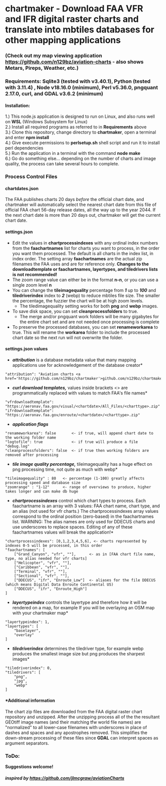 # chartmaker - Download FAA VFR and IFR digital raster charts and translate into mbtiles databases for other mapping applications
### (Check out my map viewing application https://github.com/n129bz/aviation-charts - also shows Metars, Pireps, Weather, etc.)

### Requirements: Sqlite3 (tested with v3.40.1), Python (tested with 3.11.4) , Node v18.16.0 (minimum), Perl v5.36.0, pngquant 2.17.0, curl, and GDAL v3.6.2 (minimum)

#### Installation:
1.) This node.js application is designed to run on Linux, and also runs well on **WSL** (Windows Subsystem for Linux)    
2.) Install all required programs as referred to in **Requirements** above  
3.) Clone this repository, change directory to **chartmaker**, open a terminal and enter **npm install**        
4.) Give execute permissions to **perlsetup.sh** shell script and run it to install perl dependencies           
5.) Run the application in a terminal with the command **node make**                 
6.) Go do something else... depending on the number of charts and image quality, the process can take several hours to complete.     

### Process Control Files

#### chartdates.json
The FAA publishes charts 20 days *before* the official chart date, and chartmaker will automatically select the nearest chart date from this file of official FAA chart 56-day release dates, all the way up to the year 2044. If the next chart date is more than 20 days out, chartmaker will get the current chart date.                   
#### settings.json
* Edit the values in **chartprocessindexes** with any ordinal index numbers from the **faachartnames** list for charts you want to process, in the order you want them processed. The default is all charts in the index list, in index order. The setting array **faachartnames** are the actual zip filenames the FAA uses and are for reference only. **Changes to the downloadtemplate or faachartnames, layertypes, and tiledrivers lists is not recommended!**    
* The zoom range value can either be in the format **n-n**, or you can use a single zoom level **n**                
* You can change the **tileimagequality** percentage from ***1*** up to ***100*** and **tiledriverindex** index to ***2*** (webp) to reduce mbtiles file size. The smaller the percentage, the fuzzier the chart will be at high zoom levels.   
  * The tiledimagequality setting works for both **png** and **webp** images.  
* To save disk space, you can set **cleanprocessfolders** to true. 
  * The merge and/or pngquant work folders will be many gigabytes for the entire chart set and are not needed once processing is complete
* To preserve the processed databases, you can set **renameworkarea** to true. This will rename the **workarea** folder to include the processed chart date so the next run will not overwrite the folder.

#### settings.json values
* ***attribution*** is a database metadata value that many mapping applications use for acknowledgement of the database creator*   
```
"attribution": "Aviation charts <a href='https://github.com/n129bz/chartmaker'>github.com/n129bz/chartmaker</a>"   
```   
* ***curl download templates,*** values inside brackets <> are programmatically replaced with values to match FAA's file names*       
```
"vfrdownloadtemplate": "https://aeronav.faa.gov/visual/<chartdate>/All_Files/<charttype>.zip"   
"ifrdownloadtemplate": "https://aeronav.faa.gov/enroute/<chartdate>/<charttype>.zip"
```  
* ***application flags***   
```
"renameworkarea": false       <- if true, will append chart date to the working folder name  
"logtofile": true             <- if true will produce a file "debug.log"  
"cleanprocessfolders": false  <- if true then working folders are removed after processing
```     
* ***tile image quality percentage,*** tileimagequality has a huge effect on png processing time, not quite as much with webp*    
```
"tileimagequality" : 80   <- percentage (1-100) greatly affects processing speed and database size
"zoomrange" : "1-12"      <- range of overviews to produce, higher takes longer and can make db huge
```   
* ***chartprocessindexes*** control which chart types to process. Each faachartname is an array with 3 values: FAA chart name,
chart type, and an alias (not used for vfr charts.) The chartprocessindexes array values correspond to the ordinal position (zero-based) in the faachartnames list.
WARNING: The alias names are only used for DDECUS charts and use underscores to replace spaces. Editing of any of these faachartnames values will break the application!*   
```
"chartprocessindexes": [0,1,2,3,4,5,6], <- charts represented by indexes 0-5 will be processed, in this order   
"faachartnames": [   
    ["Grand_Canyon", "vfr", ""],      <- as in [FAA chart file name, type, no alias needed for vfr charts]   
    ["Helicopter", "vfr", ""],   
    ["Caribbean", "vfr", ""],   
    ["Terminal", "vfr", ""],   
    ["Sectional", "vfr", ""],   
    ["DDECUS", "ifr", "Enroute_Low"]  <- aliases for the file DDECUS (which means Digital Data Enroute Continental US)
    ["DDECUS", "ifr", "Enroute_High"]
]
```       
* ***layertypeindex*** controls the layertype and therefore how it will be rendered on a map, for example If you will be overlaying an OSM map with your chartmaker map*   
```
"layertypeindex": 1,   
"layertypes": [   
    "baselayer",    
    "overlay"   
]
```      
* ***tiledriverindex*** determines the tiledriver type, for example webp produces the smallest image size but png produces the sharpest images*   
```
"tiledriverindex": 0,   
"tiledrivers": [   
    "png",   
    "jpg",   
    "webp"   
]
```   
#### *Additional information
The chart zip files are downloaded from the FAA digital raster chart repository and unzipped. After the unzipping process all of the the resultant GEOtiff image names (and their matching tfw world file names) are "normalized" to all lower-case filenames with underscores in place of dashes and spaces and any apostrophes removed. This simplifies the down-stream processing of these files since **GDAL** can interpret spaces as argument separators.   

### ToDo:

**Suggestions welcome!**

#### ***inspired by https://github.com/jlmcgraw/aviationCharts***
